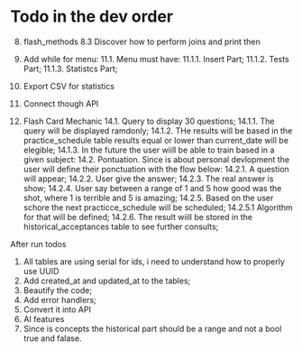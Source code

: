 # Todo in the dev order


8. flash_methods
    8.3 Discover how to perform joins and print then


11. Add while for menu:
    11.1. Menu must have:
        11.1.1. Insert Part;
        11.1.2. Tests Part;
        11.1.3. Statistcs Part;
12. Export CSV for statistics
13. Connect though API
14. Flash Card Mechanic
    14.1. Query to display 30 questions;
        14.1.1. The query will be displayed ramdonly;
        14.1.2. THe results will be based in the practice_schedule table results equal or lower than current_date will be elegible;
        14.1.3. In the future the user wiill be able to train based in a given subject:
    14.2. Pontuation. Since is about personal devlopment the user will define their ponctuation with the flow below:
        14.2.1. A question will appear;
        14.2.2. User give the answer;
        14.2.3. The real answer is show;
        14.2.4. User say between a range of 1 and 5 how good was the shot, where 1 is terrible and 5 is amazing;
        14.2.5. Based on the user schore the next practicce_schedule will be scheduled;
            14.2.5.1 Algorithm for that will be defined;
        14.2.6. The result wiill be stored in the historical_acceptances table to see further consults;

After run todos
1. All tables are using serial for ids, i need to understand how to properly use UUID
2. Add created_at and updated_at to the tables;
3. Beautify the code;
4. Add error handlers;
5. Convert it into API
6. AI features
7. Since is concepts the historical part should be a range and not a bool true and falase.